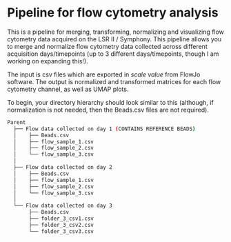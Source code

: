 # Pipeline for flow cytometry analysis

This is a pipeline for merging, transforming, normalizing and visualizing flow cytometry data acquired on the LSR II / Symphony. This pipeline allows you to merge and normalize flow cytometry data collected across different acquisition days/timepoints (up to 3 different days/timepoints, though I am working on expanding this!). 

The input is csv files which are exported in _scale value_ from FlowJo software. The output is normalized and transformed matrices for each flow cytometry channel, as well as UMAP plots.

To begin, your directory hierarchy should look similar to this (although, if normalization is not needed, then the Beads.csv files are not required). 

```bash
Parent 
  ├── Flow data collected on day 1 (CONTAINS REFERENCE BEADS)
  │    ├── Beads.csv
  │    ├── flow_sample_1.csv
  │    ├── flow_sample_2.csv
  │    └── flow_sample_3.csv
  │
  ├── Flow data collected on day 2
  │    ├── Beads.csv
  │    ├── flow_sample_1.csv
  │    ├── flow_sample_2.csv
  │    └── flow_sample_3.csv
  │
  └── Flow data collected on day 3 
       ├── Beads.csv
       ├── folder_3_csv1.csv
       ├── folder_3_csv2.csv
       └── folder_3_csv3.csv
```
